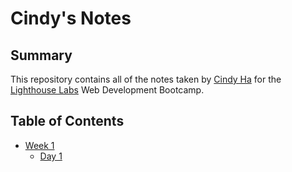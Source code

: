# Cindy's Notes

## Summary
This repository contains all of the notes taken by [Cindy Ha](https://github.com/cndha) for the [Lighthouse Labs](https://www.lighthouselabs.ca/) Web Development Bootcamp.

## Table of Contents
* [Week 1](/Week_1)
  * [Day 1](/Week_1/Day_1)